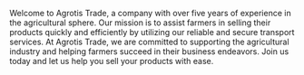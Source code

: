 Welcome to Agrotis Trade, a company with over five years of experience in the agricultural sphere. 
Our mission is to assist farmers in selling their products quickly and efficiently by utilizing our reliable and secure transport services. 
At Agrotis Trade, we are committed to supporting the agricultural industry and helping farmers succeed in their business endeavors.
Join us today and let us help you sell your products with ease.
